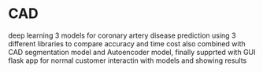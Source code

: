 # CAD 

deep learning 3 models for coronary artery disease prediction using 3 different libraries to compare accuracy and time cost also combined with CAD segmentation model and Autoencoder model, finally supprted with GUI flask app for normal customer interactin with models and showing results
